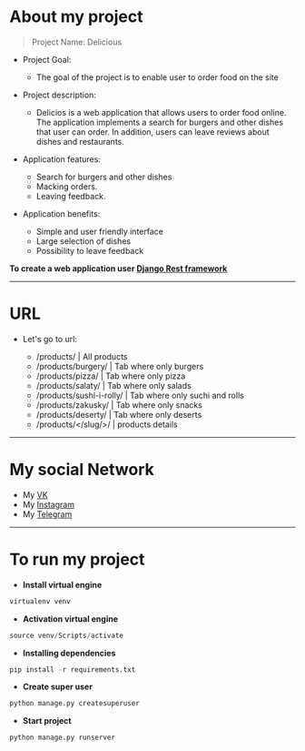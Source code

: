 # About my project 

> Project Name: Delicious

- Project Goal:
  - The goal of the project is to enable user to order food on the site

- Project description:
  - Delicios is a web application that allows users to order food online. The application implements a search for burgers and other dishes that user can order. In addition, users can leave reviews about dishes and restaurants.

- Application features:
  - Search for burgers and other dishes
  - Macking orders.
  - Leaving feedback.

- Application benefits:
  - Simple and user friendly interface
  - Large selection of dishes
  - Possibility to leave feedback

**To create a web application user [Django Rest framework](https://www.django-rest-framework.org/)**

___

# URL

- Let's go to url:

   - /products/ | All products
   - /products/burgery/ | Tab where only burgers
   - /products/pizza/ | Tab where only pizza
   - /products/salaty/ | Tab where only salads
   - /products/sushi-i-rolly/ | Tab where only suchi and rolls
   - /products/zakusky/ | Tab where only snacks
   - /products/deserty/ | Tab where only deserts
   - /products/</slug/>/ | products details

___

# My social Network
- My [VK](https://vk.com/id750517221)
- My [Instagram](https://www.instagram.com/zoky_devilsgg/)
- My [Telegram](https://t.me/llamiser)

___

# To run my project

- **Install virtual engine**
```python 
virtualenv venv
```
- **Activation virtual engine**
```python
source venv/Scripts/activate
```

- **Installing dependencies**

```python
pip install -r requirements.txt
```


- **Create super user** 
```python
python manage.py createsuperuser
```

- **Start project**
```python
python manage.py runserver
```

